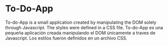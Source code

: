 # To-Do-App

To-do-App is a small application created by manipulating the DOM solely through Javascript. The styles were defined in a CSS file.
To-do-App es una pequeña aplicación creada manipulando el DOM únicamente a traves de Javascript. Los estilos fueron definidos en un archivo CSS.
